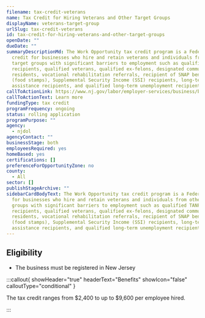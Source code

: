 ```yaml
---
filename: tax-credit-veterans
name: Tax Credit for Hiring Veterans and Other Target Groups
displayName: veterans-target-group
urlSlug: tax-credit-veterans
id: tax-credit-for-hiring-veterans-and-other-target-groups
openDate: ""
dueDate: ""
summaryDescriptionMd: The Work Opportunity tax credit program is a Federal tax
  credit for businesses who hire and retain veterans and individuals from other
  target groups with significant barriers to employment such as qualified TANF
  recipients, qualified veterans, qualified ex-felons, designated community
  residents, vocational rehabilitation referrals, recipient of SNAP benefits
  (food stamps), Supplemental Security Income (SSI) recipients, long-term family
  assistance recipients, and qualified long-term unemployment recipients.
callToActionLink: https://www.nj.gov/labor/employer-services/business/businessprograms.shtml
callToActionText: Learn more
fundingType: tax credit
programFrequency: ongoing
status: rolling application
programPurpose: ""
agency:
  - njdol
agencyContact: ""
businessStage: both
employeesRequired: yes
homeBased: yes
certifications: []
preferenceForOpportunityZone: no
county:
  - All
sector: []
publishStageArchive: ""
sidebarCardBodyText: The Work Opportunity tax credit program is a Federal tax credit
  for businesses who hire and retain veterans and individuals from other target
  groups with significant barriers to employment such as qualified TANF
  recipients, qualified veterans, qualified ex-felons, designated community
  residents, vocational rehabilitation referrals, recipient of SNAP benefits
  (food stamps), Supplemental Security Income (SSI) recipients, long-term family
  assistance recipients, and qualified long-term unemployment recipients.
---
```


## Eligibility

- The business must be registered in New Jersey

:::callout{ showHeader="true" headerText="Benefits" showIcon="false" calloutType="conditional" }

The tax credit ranges from $2,400 to up to $9,600 per employee hired.

:::
